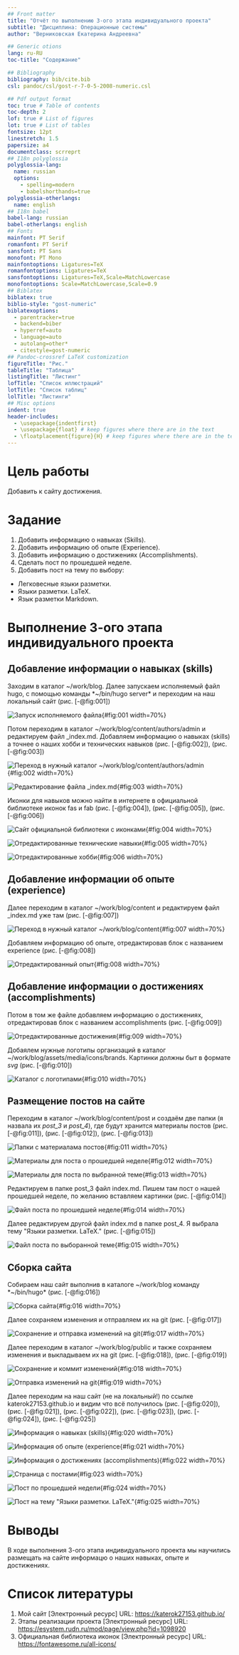 ```yaml
---
## Front matter
title: "Отчёт по выполнению 3-ого этапа индивидуального проекта"
subtitle: "Дисциплина: Операционные системы"
author: "Верниковская Екатерина Андреевна"

## Generic otions
lang: ru-RU
toc-title: "Содержание"

## Bibliography
bibliography: bib/cite.bib
csl: pandoc/csl/gost-r-7-0-5-2008-numeric.csl

## Pdf output format
toc: true # Table of contents
toc-depth: 2
lof: true # List of figures
lot: true # List of tables
fontsize: 12pt
linestretch: 1.5
papersize: a4
documentclass: scrreprt
## I18n polyglossia
polyglossia-lang:
  name: russian
  options:
	- spelling=modern
	- babelshorthands=true
polyglossia-otherlangs:
  name: english
## I18n babel
babel-lang: russian
babel-otherlangs: english
## Fonts
mainfont: PT Serif
romanfont: PT Serif
sansfont: PT Sans
monofont: PT Mono
mainfontoptions: Ligatures=TeX
romanfontoptions: Ligatures=TeX
sansfontoptions: Ligatures=TeX,Scale=MatchLowercase
monofontoptions: Scale=MatchLowercase,Scale=0.9
## Biblatex
biblatex: true
biblio-style: "gost-numeric"
biblatexoptions:
  - parentracker=true
  - backend=biber
  - hyperref=auto
  - language=auto
  - autolang=other*
  - citestyle=gost-numeric
## Pandoc-crossref LaTeX customization
figureTitle: "Рис."
tableTitle: "Таблица"
listingTitle: "Листинг"
lofTitle: "Список иллюстраций"
lotTitle: "Список таблиц"
lolTitle: "Листинги"
## Misc options
indent: true
header-includes:
  - \usepackage{indentfirst}
  - \usepackage{float} # keep figures where there are in the text
  - \floatplacement{figure}{H} # keep figures where there are in the text
---
```


# Цель работы

Добавить к сайту достижения.

# Задание

1. Добавить информацию о навыках (Skills).
2. Добавить информацию об опыте (Experience).
3. Добавить информацию о достижениях (Accomplishments).
4. Сделать пост по прошедшей неделе.
5. Добавить пост на тему по выбору:
- Легковесные языки разметки.
- Языки разметки. LaTeX.
- Язык разметки Markdown.

# Выполнение 3-ого этапа индивидуального проекта

## Добавление информации о навыках (skills)

Заходим в каталог ~/work/blog. Далее запускаем исполняемый файл hugo, с помощью команды *~/bin/hugo server* и переходим на наш локальный сайт (рис. [-@fig:001])

![Запуск исполняемого файла](image/ИП3_1.png){#fig:001 width=70%}

Потом переходим в каталог ~/work/blog/content/authors/admin и редактируем файл  _index.md. Добавляем информацию о навыках (skills) а точнее о наших хобби и технических навыков (рис. [-@fig:002]), (рис. [-@fig:003])

![Переход в нужный каталог ~/work/blog/content/authors/admin](image/ИП3_2.png){#fig:002 width=70%}

![Редактирование файла _index.md](image/ИП3_3.png){#fig:003 width=70%}

Иконки для навыков можно найти в интернете в официальной библиотеке иконок fas и fab (рис. [-@fig:004]), (рис. [-@fig:005]), (рис. [-@fig:006])

![Сайт официальной библиотеки с иконками](image/ИП3_4.png){#fig:004 width=70%}

![Отредактированные технические навыки](image/ИП3_5.png){#fig:005 width=70%}

![Отредактированные хобби](image/ИП3_6.png){#fig:006 width=70%}

## Добавление информации об опыте (experience)

Далее переходим в каталог ~/work/blog/content и редактируем файл _index.md уже там (рис. [-@fig:007])

![Переход в нужный каталог ~/work/blog/content](image/ИП3_7.png){#fig:007 width=70%}

Добавляем информацию об опыте, отредактировав блок с названием experience (рис. [-@fig:008])

![Отредактированный опыт](image/ИП3_8.png){#fig:008 width=70%}

## Добавление информации о достижениях (accomplishments)

Потом в том же файле добавляем информацию о достижениях, отредактировав блок с названием accomplishments (рис. [-@fig:009])

![Отредактированные достижения](image/ИП3_9.png){#fig:009 width=70%}

Добаялем нужные логотипы организаций в каталог ~/work/blog/assets/media/icons/brands. Картинки должны быт в формате *svg* (рис. [-@fig:010])

![Каталог с логотипами](image/ИП3_10.png){#fig:010 width=70%}

## Размещение постов на сайте

Переходим в каталог ~/work/blog/content/post и создаём две папки (я назвала их *post_3* и *post_4*), где будут хранится материалы постов (рис. [-@fig:011]), (рис. [-@fig:012]), (рис. [-@fig:013])

![Папки с материалама постов](image/ИП3_11.png){#fig:011 width=70%}

![Материалы для поста о прошедшей неделе](image/ИП3_12.png){#fig:012 width=70%}

![Материалы для поста по выбранной теме](image/ИП3_13.png){#fig:013 width=70%}

Редактируем в папке post_3 файл index.md. Пишем там пост о нашей прошедшей неделе, по желанию вставляем картинки (рис. [-@fig:014]) 

![Файл поста по прошедшей неделе](image/ИП3_14.png){#fig:014 width=70%}

Далее редактируем другой файл index.md в папке post_4. Я выбрала тему "Языки разметки. LaTeX." (рис. [-@fig:015])

![Файл поста по выборанной теме](image/ИП3_15.png){#fig:015 width=70%}

## Сборка сайта

Собираем наш сайт выполнив в каталоге ~/work/blog команду *~/bin/hugo* (рис. [-@fig:016])

![Сборка сайта](image/ИП3_16.png){#fig:016 width=70%}

Далее сохраняем изменения и отправляем их на git (рис. [-@fig:017])

![Сохранение и отправка изменений на git](image/ИП3_17.png){#fig:017 width=70%}

Далее переходим в каталог ~/work/blog/public и также сохраняем изменения и выкладываем их на git (рис. [-@fig:018]), (рис. [-@fig:019])

![Сохранение и коммит изменений](image/ИП3_18.png){#fig:018 width=70%}

![Отправка изменений на git](image/ИП3_19.png){#fig:019 width=70%}

Далее переходим на наш сайт (не на локальный!) по ссылке katerok27153.github.io и видим что всё получилось (рис. [-@fig:020]), (рис. [-@fig:021]), (рис. [-@fig:022]), (рис. [-@fig:023]), (рис. [-@fig:024]), (рис. [-@fig:025])

![Информация о навыках (skills)](image/ИП3_20.png){#fig:020 width=70%}

![Информация об опыте (experience](image/ИП3_21.png){#fig:021 width=70%}

![Информация о достижениях (accomplishments)](image/ИП3_22.png){#fig:022 width=70%}

![Страница с постами](image/ИП3_23.png){#fig:023 width=70%}

![Пост по прошедшей недели](image/ИП3_24.png){#fig:024 width=70%}

![Пост на тему "Языки разметки. LaTeX."](image/ИП3_25.png){#fig:025 width=70%}

# Выводы
 
В ходе выполнения 3-ого этапа индивидуального проекта мы научились размещать на сайте информацю о наших навыках, опыте и достижениях.

# Список литературы

1. Мой сайт [Электронный ресурс] URL: https://katerok27153.github.io/
2. Этапы реализации проекта [Электронный ресурс] URL: https://esystem.rudn.ru/mod/page/view.php?id=1098920
3. Официальная библиотека иконок [Электронный ресурс] URL: https://fontawesome.ru/all-icons/
